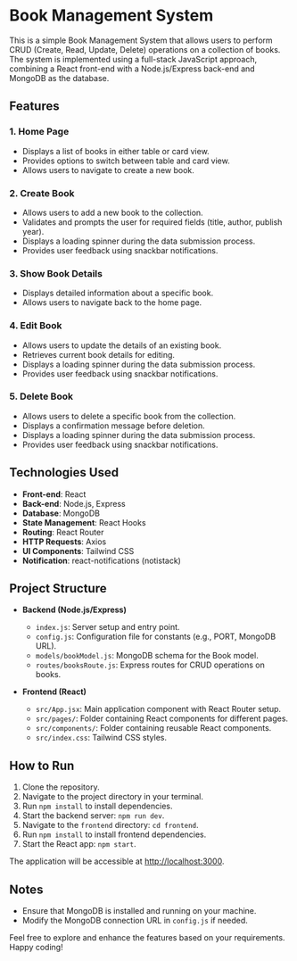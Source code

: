 # Book Management System

This is a simple Book Management System that allows users to perform CRUD (Create, Read, Update, Delete) operations on a collection of books. The system is implemented using a full-stack JavaScript approach, combining a React front-end with a Node.js/Express back-end and MongoDB as the database.

## Features

### 1. Home Page

-   Displays a list of books in either table or card view.
-   Provides options to switch between table and card view.
-   Allows users to navigate to create a new book.

### 2. Create Book

-   Allows users to add a new book to the collection.
-   Validates and prompts the user for required fields (title, author, publish year).
-   Displays a loading spinner during the data submission process.
-   Provides user feedback using snackbar notifications.

### 3. Show Book Details

-   Displays detailed information about a specific book.
-   Allows users to navigate back to the home page.

### 4. Edit Book

-   Allows users to update the details of an existing book.
-   Retrieves current book details for editing.
-   Displays a loading spinner during the data submission process.
-   Provides user feedback using snackbar notifications.

### 5. Delete Book

-   Allows users to delete a specific book from the collection.
-   Displays a confirmation message before deletion.
-   Displays a loading spinner during the data submission process.
-   Provides user feedback using snackbar notifications.

## Technologies Used

-   **Front-end**: React
-   **Back-end**: Node.js, Express
-   **Database**: MongoDB
-   **State Management**: React Hooks
-   **Routing**: React Router
-   **HTTP Requests**: Axios
-   **UI Components**: Tailwind CSS
-   **Notification**: react-notifications (notistack)

## Project Structure

-   **Backend (Node.js/Express)**

    -   `index.js`: Server setup and entry point.
    -   `config.js`: Configuration file for constants (e.g., PORT, MongoDB URL).
    -   `models/bookModel.js`: MongoDB schema for the Book model.
    -   `routes/booksRoute.js`: Express routes for CRUD operations on books.

-   **Frontend (React)**
    -   `src/App.jsx`: Main application component with React Router setup.
    -   `src/pages/`: Folder containing React components for different pages.
    -   `src/components/`: Folder containing reusable React components.
    -   `src/index.css`: Tailwind CSS styles.

## How to Run

1. Clone the repository.
2. Navigate to the project directory in your terminal.
3. Run `npm install` to install dependencies.
4. Start the backend server: `npm run dev`.
5. Navigate to the `frontend` directory: `cd frontend`.
6. Run `npm install` to install frontend dependencies.
7. Start the React app: `npm start`.

The application will be accessible at [http://localhost:3000](http://localhost:3000).

## Notes

-   Ensure that MongoDB is installed and running on your machine.
-   Modify the MongoDB connection URL in `config.js` if needed.

Feel free to explore and enhance the features based on your requirements. Happy coding!
